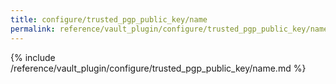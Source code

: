 ```yaml
---
title: configure/trusted_pgp_public_key/name
permalink: reference/vault_plugin/configure/trusted_pgp_public_key/name.html
---
```


{% include /reference/vault_plugin/configure/trusted_pgp_public_key/name.md %}
